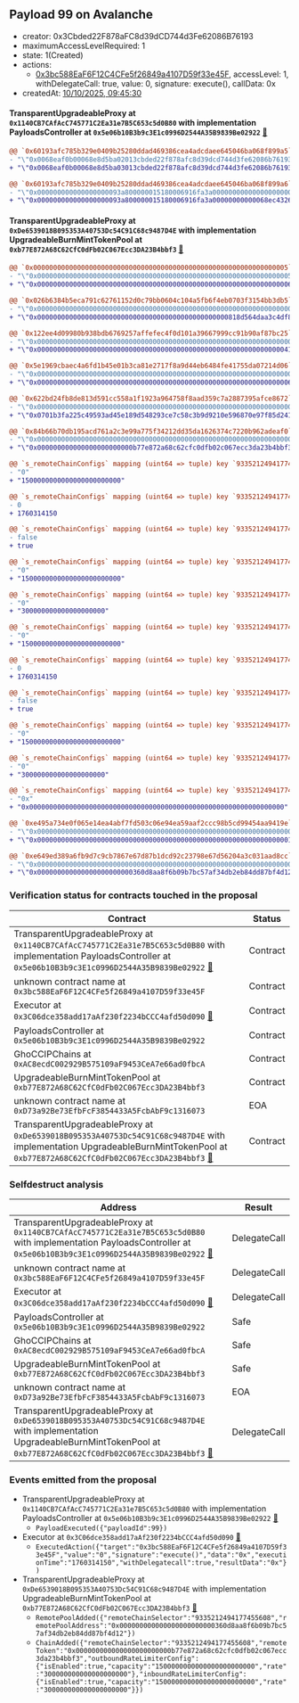 ## Payload 99 on Avalanche

- creator: 0x3Cbded22F878aFC8d39dCD744d3Fe62086B76193
- maximumAccessLevelRequired: 1
- state: 1(Created)
- actions:
  - [0x3bc588EaF6F12C4CFe5f26849a4107D59f33e45F](https://snowscan.xyz/address/0x3bc588EaF6F12C4CFe5f26849a4107D59f33e45F), accessLevel: 1, withDelegateCall: true, value: 0, signature: execute(), callData: 0x
- createdAt: [10/10/2025, 09:45:30](https://snowscan.xyz/tx/0x353d6df4f0630d59100366672dc7f618f0af7393a37f9e7340c57cf0ade18958)

#### TransparentUpgradeableProxy at `0x1140CB7CAfAcC745771C2Ea31e7B5C653c5d0B80` with implementation PayloadsController at `0x5e06b10B3b9c3E1c0996D2544A35B9839Be02922` [:ghost:](https://github.com/bgd-labs/aave-address-book  "GovernanceV3Avalanche.PAYLOADS_CONTROLLER")

```diff
@@ `0x60193afc785b329e0409b25280ddad469386cea4adcdaee645046ba068f899a5` raw  @@
- "\"0x0068eaf0b00068e8d5ba02013cbded22f878afc8d39dcd744d3fe62086b76193\""
+ "\"0x0068eaf0b00068e8d5ba03013cbded22f878afc8d39dcd744d3fe62086b76193\""

@@ `0x60193afc785b329e0409b25280ddad469386cea4adcdaee645046ba068f899a6` raw  @@
- "\"0x000000000000000000093a800000015180006916fa3a00000000000000000000\""
+ "\"0x000000000000000000093a800000015180006916fa3a00000000000068ec4326\""

```
#### TransparentUpgradeableProxy at `0xDe6539018B095353A40753Dc54C91C68c9487D4E` with implementation UpgradeableBurnMintTokenPool at `0xb77E872A68C62CfC0dFb02C067Ecc3DA23B4bbf3` [:ghost:](https://github.com/bgd-labs/aave-address-book  "GhoAvalanche.GHO_CCIP_TOKEN_POOL")

```diff
@@ `0x0000000000000000000000000000000000000000000000000000000000000005` raw  @@
- "\"0x0000000000000000000000000000000000000000000000000000000000000005\""
+ "\"0x0000000000000000000000000000000000000000000000000000000000000006\""

@@ `0x026b6384b5eca791c62761152d0c79bb0604c104a5fb6f4eb0703f3154bb3db5` raw  @@
- "\"0x0000000000000000000000000000000000000000000000000000000000000000\""
+ "\"0x000000000000000000000000000000000000000000000000818d564daa3c4df8\""

@@ `0x122ee4d09980b938bdb6769257affefec4f0d101a39667999cc91b90af87bc25` raw  @@
- "\"0x0000000000000000000000000000000000000000000000000000000000000000\""
+ "\"0x0000000000000000000000000000000000000000000000000000000000000041\""

@@ `0x5e1969cbaec4a6fd1b45e01b3ca81e2717f8a9d44eb6484fe41755da07214d06` raw  @@
- "\"0x0000000000000000000000000000000000000000000000000000000000000000\""
+ "\"0x0000000000000000000000000000000000000000000000000000000000000006\""

@@ `0x622bd24fb8de813d591cc558a1f1923a964758f8aad359c7a2887395afce8672` raw  @@
- "\"0x0000000000000000000000000000000000000000000000000000000000000000\""
+ "\"0x0701b3fa225c49593ad45e189d548293ce7c58c3b9d9210e596870e97f85d241\""

@@ `0x84b66b70db195acd761a2c3e99a775f34212dd35da1626374c7220b962adeaf0` raw  @@
- "\"0x0000000000000000000000000000000000000000000000000000000000000000\""
+ "\"0x000000000000000000000000b77e872a68c62cfc0dfb02c067ecc3da23b4bbf3\""

@@ `s_remoteChainConfigs` mapping (uint64 => tuple) key `9335212494177455608`.outboundRateLimiterConfig.tokens @@
- "0"
+ "1500000000000000000000000"

@@ `s_remoteChainConfigs` mapping (uint64 => tuple) key `9335212494177455608`.outboundRateLimiterConfig.lastUpdated @@
- 0
+ 1760314150

@@ `s_remoteChainConfigs` mapping (uint64 => tuple) key `9335212494177455608`.outboundRateLimiterConfig.isEnabled @@
- false
+ true

@@ `s_remoteChainConfigs` mapping (uint64 => tuple) key `9335212494177455608`.outboundRateLimiterConfig.capacity @@
- "0"
+ "1500000000000000000000000"

@@ `s_remoteChainConfigs` mapping (uint64 => tuple) key `9335212494177455608`.outboundRateLimiterConfig.rate @@
- "0"
+ "300000000000000000000"

@@ `s_remoteChainConfigs` mapping (uint64 => tuple) key `9335212494177455608`.inboundRateLimiterConfig.tokens @@
- "0"
+ "1500000000000000000000000"

@@ `s_remoteChainConfigs` mapping (uint64 => tuple) key `9335212494177455608`.inboundRateLimiterConfig.lastUpdated @@
- 0
+ 1760314150

@@ `s_remoteChainConfigs` mapping (uint64 => tuple) key `9335212494177455608`.inboundRateLimiterConfig.isEnabled @@
- false
+ true

@@ `s_remoteChainConfigs` mapping (uint64 => tuple) key `9335212494177455608`.inboundRateLimiterConfig.capacity @@
- "0"
+ "1500000000000000000000000"

@@ `s_remoteChainConfigs` mapping (uint64 => tuple) key `9335212494177455608`.inboundRateLimiterConfig.rate @@
- "0"
+ "300000000000000000000"

@@ `s_remoteChainConfigs` mapping (uint64 => tuple) key `9335212494177455608`.remoteTokenAddress @@
- "0x"
+ "0x0000000000000000000000000000000000000000000000000000000000000000"

@@ `0xe495a734e0f065e14ea4abf7fd503c06e94ea59aaf2ccc98b5cd99454aa9419e` raw  @@
- "\"0x0000000000000000000000000000000000000000000000000000000000000000\""
+ "\"0x0000000000000000000000000000000000000000000000000000000000000001\""

@@ `0xe649ed389a6fb9d7c9cb7867e67d87b1dcd92c23798e67d56204a3c031aad8cc` raw  @@
- "\"0x0000000000000000000000000000000000000000000000000000000000000000\""
+ "\"0x000000000000000000000000360d8aa8f6b09b7bc57af34db2eb84dd87bf4d12\""

```
### Verification status for contracts touched in the proposal

| Contract | Status |
|---------|------------|
| TransparentUpgradeableProxy at `0x1140CB7CAfAcC745771C2Ea31e7B5C653c5d0B80` with implementation PayloadsController at `0x5e06b10B3b9c3E1c0996D2544A35B9839Be02922` [:ghost:](https://github.com/bgd-labs/aave-address-book  "GovernanceV3Avalanche.PAYLOADS_CONTROLLER") | Contract |
| unknown contract name at `0x3bc588EaF6F12C4CFe5f26849a4107D59f33e45F` | Contract |
| Executor at `0x3C06dce358add17aAf230f2234bCCC4afd50d090` [:ghost:](https://github.com/bgd-labs/aave-address-book  "AaveV2Avalanche.POOL_ADMIN") | Contract |
| PayloadsController at `0x5e06b10B3b9c3E1c0996D2544A35B9839Be02922` | Contract |
| GhoCCIPChains at `0xAC8ecdC002929B575109aF9453CeA7e66ad0fbcA` | Contract |
| UpgradeableBurnMintTokenPool at `0xb77E872A68C62CfC0dFb02C067Ecc3DA23B4bbf3` | Contract |
| unknown contract name at `0xD73a92Be73EfbFcF3854433A5FcbAbF9c1316073` | EOA |
| TransparentUpgradeableProxy at `0xDe6539018B095353A40753Dc54C91C68c9487D4E` with implementation UpgradeableBurnMintTokenPool at `0xb77E872A68C62CfC0dFb02C067Ecc3DA23B4bbf3` [:ghost:](https://github.com/bgd-labs/aave-address-book  "GhoAvalanche.GHO_CCIP_TOKEN_POOL") | Contract |

### Selfdestruct analysis

| Address | Result |
|---------|------------|
| TransparentUpgradeableProxy at `0x1140CB7CAfAcC745771C2Ea31e7B5C653c5d0B80` with implementation PayloadsController at `0x5e06b10B3b9c3E1c0996D2544A35B9839Be02922` [:ghost:](https://github.com/bgd-labs/aave-address-book  "GovernanceV3Avalanche.PAYLOADS_CONTROLLER") | DelegateCall |
| unknown contract name at `0x3bc588EaF6F12C4CFe5f26849a4107D59f33e45F` | DelegateCall |
| Executor at `0x3C06dce358add17aAf230f2234bCCC4afd50d090` [:ghost:](https://github.com/bgd-labs/aave-address-book  "AaveV2Avalanche.POOL_ADMIN") | DelegateCall |
| PayloadsController at `0x5e06b10B3b9c3E1c0996D2544A35B9839Be02922` | Safe |
| GhoCCIPChains at `0xAC8ecdC002929B575109aF9453CeA7e66ad0fbcA` | Safe |
| UpgradeableBurnMintTokenPool at `0xb77E872A68C62CfC0dFb02C067Ecc3DA23B4bbf3` | Safe |
| unknown contract name at `0xD73a92Be73EfbFcF3854433A5FcbAbF9c1316073` | EOA |
| TransparentUpgradeableProxy at `0xDe6539018B095353A40753Dc54C91C68c9487D4E` with implementation UpgradeableBurnMintTokenPool at `0xb77E872A68C62CfC0dFb02C067Ecc3DA23B4bbf3` [:ghost:](https://github.com/bgd-labs/aave-address-book  "GhoAvalanche.GHO_CCIP_TOKEN_POOL") | DelegateCall |

### Events emitted from the proposal

- TransparentUpgradeableProxy at `0x1140CB7CAfAcC745771C2Ea31e7B5C653c5d0B80` with implementation PayloadsController at `0x5e06b10B3b9c3E1c0996D2544A35B9839Be02922` [:ghost:](https://github.com/bgd-labs/aave-address-book  "GovernanceV3Avalanche.PAYLOADS_CONTROLLER")
  - `PayloadExecuted({"payloadId":99})`
- Executor at `0x3C06dce358add17aAf230f2234bCCC4afd50d090` [:ghost:](https://github.com/bgd-labs/aave-address-book  "AaveV2Avalanche.POOL_ADMIN")
  - `ExecutedAction({"target":"0x3bc588EaF6F12C4CFe5f26849a4107D59f33e45F","value":"0","signature":"execute()","data":"0x","executionTime":"1760314150","withDelegatecall":true,"resultData":"0x"})`
- TransparentUpgradeableProxy at `0xDe6539018B095353A40753Dc54C91C68c9487D4E` with implementation UpgradeableBurnMintTokenPool at `0xb77E872A68C62CfC0dFb02C067Ecc3DA23B4bbf3` [:ghost:](https://github.com/bgd-labs/aave-address-book  "GhoAvalanche.GHO_CCIP_TOKEN_POOL")
  - `RemotePoolAdded({"remoteChainSelector":"9335212494177455608","remotePoolAddress":"0x000000000000000000000000360d8aa8f6b09b7bc57af34db2eb84dd87bf4d12"})`
  - `ChainAdded({"remoteChainSelector":"9335212494177455608","remoteToken":"0x000000000000000000000000b77e872a68c62cfc0dfb02c067ecc3da23b4bbf3","outboundRateLimiterConfig":{"isEnabled":true,"capacity":"1500000000000000000000000","rate":"300000000000000000000"},"inboundRateLimiterConfig":{"isEnabled":true,"capacity":"1500000000000000000000000","rate":"300000000000000000000"}})`
